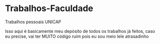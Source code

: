 # Trabalhos-Faculdade
Trabalhos pessoais UNICAP

Isso aqui é basicamente meu depósito de todos os trabalhos já feitos, caso eu precise, vai ter MUITO código ruim pois eu sou meio lele atrasadinho
